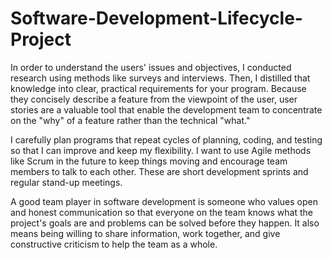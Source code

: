 # Software-Development-Lifecycle-Project

In order to understand the users' issues and objectives, I conducted research using methods like surveys and interviews. Then, I distilled that knowledge into clear, practical requirements for your program. Because they concisely describe a feature from the viewpoint of the user, user stories are a valuable tool that enable the development team to concentrate on the "why" of a feature rather than the technical "what."

I carefully plan programs that repeat cycles of planning, coding, and testing so that I can improve and keep my flexibility. I want to use Agile methods like Scrum in the future to keep things moving and encourage team members to talk to each other. These are short development sprints and regular stand-up meetings.


A good team player in software development is someone who values open and honest communication so that everyone on the team knows what the project's goals are and problems can be solved before they happen. It also means being willing to share information, work together, and give constructive criticism to help the team as a whole.
